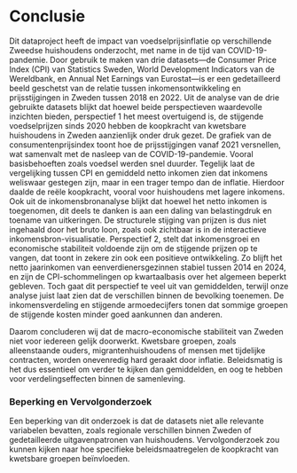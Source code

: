 # Conclusie
Dit dataproject heeft de impact van voedselprijsinflatie op verschillende Zweedse huishoudens onderzocht, met name in de tijd van COVID-19-pandemie. Door gebruik te maken van drie datasets—de Consumer Price Index (CPI) van Statistics Sweden, World Development Indicators van de Wereldbank, en Annual Net Earnings van Eurostat—is er een gedetailleerd beeld geschetst van de relatie tussen inkomensontwikkeling en prijsstijgingen in Zweden tussen 2018 en 2022.
Uit de analyse van de drie gebruikte datasets blijkt dat hoewel beide perspectieven waardevolle inzichten bieden, perspectief 1 het meest overtuigend is, de stijgende voedselprijzen sinds 2020 hebben de koopkracht van kwetsbare huishoudens in Zweden aanzienlijk onder druk gezet.
De grafiek van de consumentenprijsindex toont hoe de prijsstijgingen vanaf 2021 versnellen, wat samenvalt met de nasleep van de COVID-19-pandemie. Vooral basisbehoeften zoals voedsel werden snel duurder. Tegelijk laat de vergelijking tussen CPI en gemiddeld netto inkomen zien dat inkomens weliswaar gestegen zijn, maar in een trager tempo dan de inflatie. Hierdoor daalde de reële koopkracht, vooral voor huishoudens met lagere inkomens.
Ook uit de inkomensbronanalyse blijkt dat hoewel het netto inkomen is toegenomen, dit deels te danken is aan een daling van belastingdruk en toename van uitkeringen. De structurele stijging van prijzen is dus niet ingehaald door het bruto loon, zoals ook zichtbaar is in de interactieve inkomensbron-visualisatie.
Perspectief 2, stelt dat inkomensgroei en economische stabiliteit voldoende zijn om de stijgende prijzen op te vangen, dat toont in zekere zin ook een positieve ontwikkeling. Zo blijft het netto jaarinkomen van eenverdienersgezinnen stabiel tussen 2014 en 2024, en zijn de CPI-schommelingen op kwartaalbasis over het algemeen beperkt gebleven. Toch gaat dit perspectief te veel uit van gemiddelden, terwijl onze analyse juist laat zien dat de verschillen binnen de bevolking toenemen. De inkomensverdeling  en stijgende armoedecijfers tonen dat sommige groepen de stijgende kosten minder goed aankunnen dan anderen.

Daarom concluderen wij dat de macro-economische stabiliteit van Zweden niet voor iedereen gelijk doorwerkt. Kwetsbare groepen, zoals alleenstaande ouders, migrantenhuishoudens of mensen met tijdelijke contracten, worden onevenredig hard geraakt door inflatie. Beleidsmatig is het dus essentieel om verder te kijken dan gemiddelden, en oog te hebben voor verdelingseffecten binnen de samenleving.

### Beperking en Vervolgonderzoek
Een beperking van dit onderzoek is dat de datasets niet alle relevante variabelen bevatten, zoals regionale verschillen binnen Zweden of gedetailleerde uitgavenpatronen van huishoudens. Vervolgonderzoek zou kunnen kijken naar hoe specifieke beleidsmaatregelen de koopkracht van kwetsbare groepen beïnvloeden.